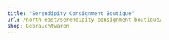 ```yaml
---
title: "Serendipity Consignment Boutique"
url: /north-east/serendipity-consignment-boutique/
shop: Gebrauchtwaren
---
```

